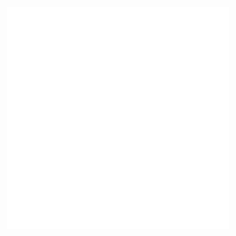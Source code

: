 <div align="center">
    <img src="resources/logo.svg" width="400" height="400" alt="trackway-logo">
</div>